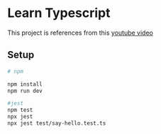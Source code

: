 # Learn Typescript

This project is references from this [youtube video](https://www.youtube.com/watch?v=C_C64faSO4c&t=900s)

## Setup

```bash
# npm

npm install
npm run dev

#jest
npm test
npx jest
npx jest test/say-hello.test.ts

```
